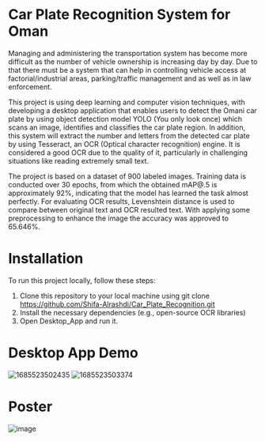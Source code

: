 # Car Plate Recognition System for Oman
Managing and administering the transportation system has become more difficult as the number of vehicle ownership is increasing day by day. Due to that there must be a system that can help in controlling vehicle access at factorial/industrial areas, parking/traffic management and as well as in law enforcement.
 
This project is using deep learning and computer vision techniques, with developing a desktop application that enables users to detect the Omani car plate by using object detection model YOLO (You only look once) which scans an image, identifies and classifies the car plate region. In addition, this system will extract the number and letters from the detected car plate by using Tesseract, an OCR (Optical character recognition) engine. It is considered a good OCR due to the quality of it, particularly in challenging situations like reading extremely small text.
 
The project is based on a dataset of 900 labeled images. Training data is conducted over 30 epochs, from which the obtained mAP@.5 is approximately 92%, indicating that the model has learned the task almost perfectly. For evaluating OCR results, Levenshtein distance is used to compare between original text and OCR resulted text. With applying some preprocessing to enhance the image the accuracy was approved to 65.646%.

# Installation
To run this project locally, follow these steps:

1) Clone this repository to your local machine using git clone https://github.com/Shifa-Alrashdi/Car_Plate_Recognition.git
2) Install the necessary dependencies (e.g., open-source OCR libraries)
3) Open Desktop_App and run it.

# Desktop App Demo
![1685523502435](https://github.com/Shifa-Alrashdi/Running_Game/assets/128242451/ece64469-1b49-4058-afb3-cb3fa715da38)
![1685523503374](https://github.com/Shifa-Alrashdi/Running_Game/assets/128242451/77827413-8d60-49ba-9ebf-5d874a2e0524)

# Poster 
![image](https://github.com/Shifa-Alrashdi/Running_Game/assets/128242451/4289f6e9-d14e-43a9-a090-290e937146f6)

